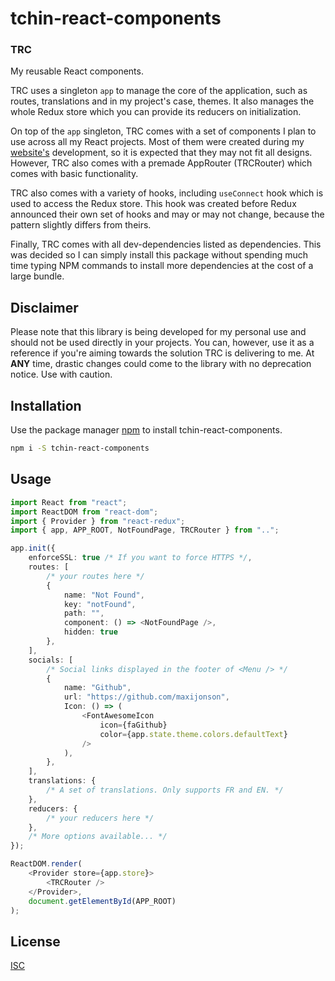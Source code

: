 # tchin-react-components

### TRC

My reusable React components.

TRC uses a singleton `app` to manage the core of the application, such as routes, translations and in my project's case, themes. It also manages the whole Redux store which you can provide its reducers on initialization.

On top of the `app` singleton, TRC comes with a set of components I plan to use across all my React projects. Most of them were created during my [website's](https://www.chintristan.io/) development, so it is expected that they may not fit all designs. However, TRC also comes with a premade AppRouter (TRCRouter) which comes with basic functionality.

TRC also comes with a variety of hooks, including `useConnect` hook which is used to access the Redux store. This hook was created before Redux announced their own set of hooks and may or may not change, because the pattern slightly differs from theirs.

Finally, TRC comes with all dev-dependencies listed as dependencies. This was decided so I can simply install this package without spending much time typing NPM commands to install more dependencies at the cost of a large bundle.

## Disclaimer

Please note that this library is being developed for my personal use and should not be used directly in your projects. You can, however, use it as a reference if you're aiming towards the solution TRC is delivering to me. At **ANY** time, drastic changes could come to the library with no deprecation notice. Use with caution.

## Installation

Use the package manager [npm](https://docs.npmjs.com/downloading-and-installing-node-js-and-npm) to install tchin-react-components.

```bash
npm i -S tchin-react-components
```

## Usage

```typescript
import React from "react";
import ReactDOM from "react-dom";
import { Provider } from "react-redux";
import { app, APP_ROOT, NotFoundPage, TRCRouter } from "..";

app.init({
    enforceSSL: true /* If you want to force HTTPS */,
    routes: [
        /* your routes here */
        {
            name: "Not Found",
            key: "notFound",
            path: "",
            component: () => <NotFoundPage />,
            hidden: true
        },
    ],
    socials: [
        /* Social links displayed in the footer of <Menu /> */
        {
            name: "Github",
            url: "https://github.com/maxijonson",
            Icon: () => (
                <FontAwesomeIcon
                    icon={faGithub}
                    color={app.state.theme.colors.defaultText}
                />
            ),
        },
    ],
    translations: {
        /* A set of translations. Only supports FR and EN. */
    },
    reducers: {
        /* your reducers here */
    },
    /* More options available... */
});

ReactDOM.render(
    <Provider store={app.store}>
        <TRCRouter />
    </Provider>,
    document.getElementById(APP_ROOT)
);
```

## License

[ISC](https://choosealicense.com/licenses/isc/)
